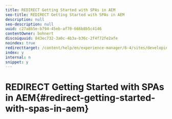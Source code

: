 ```yaml
---
title: REDIRECT Getting Started with SPAs in AEM
seo-title: REDIRECT Getting Started with SPAs in AEM
description: null
seo-description: null
uuid: c27a8b5e-b794-45eb-af70-666b8b5c4146
contentOwner: bohnert
discoiquuid: 843ec732-3a0c-4b3a-b36c-2f4f72fe2afe
noindex: true
redirecttarget: /content/help/en/experience-manager/6-4/sites/developing/using/spa-getting-started-angular
index: y
internal: n
snippet: y
---
```


# REDIRECT Getting Started with SPAs in AEM{#redirect-getting-started-with-spas-in-aem}

